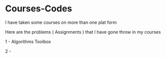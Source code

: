 # Courses-Codes

I have taken some courses on more than one plat form

Here are the problems ( Assignments ) that I have gone throw in my courses

1 - Algorithms Toolbox

2 - 

